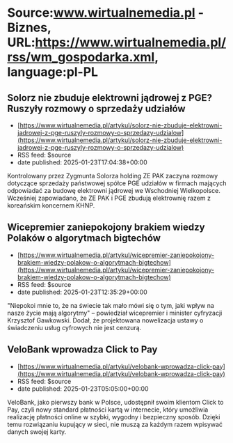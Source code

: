 # Source:www.wirtualnemedia.pl - Biznes, URL:https://www.wirtualnemedia.pl/rss/wm_gospodarka.xml, language:pl-PL

## Solorz nie zbuduje elektrowni jądrowej z PGE? Ruszyły rozmowy o sprzedaży udziałów
 - [https://www.wirtualnemedia.pl/artykul/solorz-nie-zbuduje-elektrowni-jadrowej-z-pge-ruszyly-rozmowy-o-sprzedazy-udzialow](https://www.wirtualnemedia.pl/artykul/solorz-nie-zbuduje-elektrowni-jadrowej-z-pge-ruszyly-rozmowy-o-sprzedazy-udzialow)
 - RSS feed: $source
 - date published: 2025-01-23T17:04:38+00:00

Kontrolowany przez Zygmunta Solorza holding ZE PAK zaczyna rozmowy dotyczące sprzedaży państwowej spółce PGE udziałów w firmach mających odpowiadać za budowę elektrowni jądrowej we Wschodniej Wielkopolsce. Wcześniej zapowiadano, że ZE PAK i PGE zbudują elektrownię razem z koreańskim koncernem KHNP.

## Wicepremier zaniepokojony brakiem wiedzy Polaków o algorytmach bigtechów
 - [https://www.wirtualnemedia.pl/artykul/wicepremier-zaniepokojony-brakiem-wiedzy-polakow-o-algorytmach-bigtechow](https://www.wirtualnemedia.pl/artykul/wicepremier-zaniepokojony-brakiem-wiedzy-polakow-o-algorytmach-bigtechow)
 - RSS feed: $source
 - date published: 2025-01-23T12:35:29+00:00

"Niepokoi mnie to, że na świecie tak mało mówi się o tym, jaki wpływ na nasze życie mają algorytmy" – powiedział wicepremier i minister cyfryzacji Krzysztof Gawkowski. Dodał, że projektowana nowelizacja ustawy o świadczeniu usług cyfrowych nie jest cenzurą.

## VeloBank wprowadza Click to Pay
 - [https://www.wirtualnemedia.pl/artykul/velobank-wprowadza-click-pay](https://www.wirtualnemedia.pl/artykul/velobank-wprowadza-click-pay)
 - RSS feed: $source
 - date published: 2025-01-23T05:05:00+00:00

VeloBank, jako pierwszy bank w Polsce, udostępnił swoim klientom Click to Pay, czyli nowy standard płatności kartą w internecie, który umożliwia realizację płatności online w szybki, wygodny i bezpieczny sposób. Dzięki temu rozwiązaniu kupujący w sieci, nie muszą za każdym razem wpisywać danych swojej karty.

